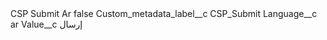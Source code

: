 <?xml version="1.0" encoding="UTF-8"?>
<CustomMetadata xmlns="http://soap.sforce.com/2006/04/metadata" xmlns:xsi="http://www.w3.org/2001/XMLSchema-instance" xmlns:xsd="http://www.w3.org/2001/XMLSchema">
    <label>CSP Submit Ar</label>
    <protected>false</protected>
    <values>
        <field>Custom_metadata_label__c</field>
        <value xsi:type="xsd:string">CSP_Submit</value>
    </values>
    <values>
        <field>Language__c</field>
        <value xsi:type="xsd:string">ar</value>
    </values>
    <values>
        <field>Value__c</field>
        <value xsi:type="xsd:string">إرسال</value>
    </values>
</CustomMetadata>
